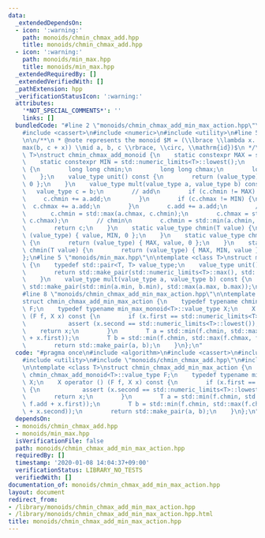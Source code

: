 ```yaml
---
data:
  _extendedDependsOn:
  - icon: ':warning:'
    path: monoids/chmin_chmax_add.hpp
    title: monoids/chmin_chmax_add.hpp
  - icon: ':warning:'
    path: monoids/min_max.hpp
    title: monoids/min_max.hpp
  _extendedRequiredBy: []
  _extendedVerifiedWith: []
  _pathExtension: hpp
  _verificationStatusIcon: ':warning:'
  attributes:
    '*NOT_SPECIAL_COMMENTS*': ''
    links: []
  bundledCode: "#line 2 \"monoids/chmin_chmax_add_min_max_action.hpp\"\n#include <algorithm>\n\
    #include <cassert>\n#include <numeric>\n#include <utility>\n#line 5 \"monoids/chmin_chmax_add.hpp\"\
    \n\n/**\n * @note represents the monoid $M = (\\lbrace \\lambda x. \\min(a, \\\
    max(b, c + x)) \\mid a, b, c \\rbrace, \\circ, \\mathrm{id})$\n */\ntemplate <class\
    \ T>\nstruct chmin_chmax_add_monoid {\n    static constexpr MAX = std::numeric_limits<T>::max();\n\
    \    static constexpr MIN = std::numeric_limits<T>::lowest();\n    struct value_type\
    \ {\n        long long chmin;\n        long long chmax;\n        long long add;\n\
    \    };\n    value_type unit() const {\n        return (value_type) { MAX, MIN,\
    \ 0 };\n    }\n    value_type mult(value_type a, value_type b) const {\n     \
    \   value_type c = b;\n        // add\n        if (c.chmin != MAX) {\n       \
    \     c.chmin += a.add;\n        }\n        if (c.chmax != MIN) {\n          \
    \  c.chmax += a.add;\n        }\n        c.add += a.add;\n        // chmax\n \
    \       c.chmin = std::max(a.chmax, c.chmin);\n        c.chmax = std::max(a.chmax,\
    \ c.chmax);\n        // chmin\n        c.chmin = std::min(a.chmin, c.chmin);\n\
    \        return c;\n    }\n    static value_type chmin(T value) {\n        return\
    \ (value_type) { value, MIN, 0 };\n    }\n    static value_type chmin(T value)\
    \ {\n        return (value_type) { MAX, value, 0 };\n    }\n    static value_type\
    \ chmin(T value) {\n        return (value_type) { MAX, MIN, value };\n    }\n\
    };\n#line 5 \"monoids/min_max.hpp\"\n\ntemplate <class T>\nstruct min_max_monoid\
    \ {\n    typedef std::pair<T, T> value_type;\n    value_type unit() const {\n\
    \        return std::make_pair(std::numeric_limits<T>::max(), std::numeric_limits<T>::lowest());\n\
    \    }\n    value_type mult(value_type a, value_type b) const {\n        return\
    \ std::make_pair(std::min(a.min, b.min), std::max(a.max, b.max));\n    }\n};\n\
    #line 8 \"monoids/chmin_chmax_add_min_max_action.hpp\"\n\ntemplate <class T>\n\
    struct chmin_chmax_add_min_max_action {\n    typedef typename chmin_chmax_add_monoid<T>::value_type\
    \ F;\n    typedef typename min_max_monoid<T>::value_type X;\n    X operator ()\
    \ (F f, X x) const {\n        if (x.first == std::numeric_limits<T>::max()) {\n\
    \            assert (x.second == std::numeric_limits<T>::lowest());\n        \
    \    return x;\n        }\n        T a = std::min(f.chmin, std::max(f.chmax, f.add\
    \ + x.first));\n        T b = std::min(f.chmin, std::max(f.chmax, f.add + x.second));\n\
    \        return std::make_pair(a, b);\n    }\n};\n"
  code: "#pragma once\n#include <algorithm>\n#include <cassert>\n#include <numeric>\n\
    #include <utility>\n#include \"monoids/chmin_chmax_add.hpp\"\n#include \"monoids/min_max.hpp\"\
    \n\ntemplate <class T>\nstruct chmin_chmax_add_min_max_action {\n    typedef typename\
    \ chmin_chmax_add_monoid<T>::value_type F;\n    typedef typename min_max_monoid<T>::value_type\
    \ X;\n    X operator () (F f, X x) const {\n        if (x.first == std::numeric_limits<T>::max())\
    \ {\n            assert (x.second == std::numeric_limits<T>::lowest());\n    \
    \        return x;\n        }\n        T a = std::min(f.chmin, std::max(f.chmax,\
    \ f.add + x.first));\n        T b = std::min(f.chmin, std::max(f.chmax, f.add\
    \ + x.second));\n        return std::make_pair(a, b);\n    }\n};\n"
  dependsOn:
  - monoids/chmin_chmax_add.hpp
  - monoids/min_max.hpp
  isVerificationFile: false
  path: monoids/chmin_chmax_add_min_max_action.hpp
  requiredBy: []
  timestamp: '2020-01-08 14:04:37+09:00'
  verificationStatus: LIBRARY_NO_TESTS
  verifiedWith: []
documentation_of: monoids/chmin_chmax_add_min_max_action.hpp
layout: document
redirect_from:
- /library/monoids/chmin_chmax_add_min_max_action.hpp
- /library/monoids/chmin_chmax_add_min_max_action.hpp.html
title: monoids/chmin_chmax_add_min_max_action.hpp
---
```

